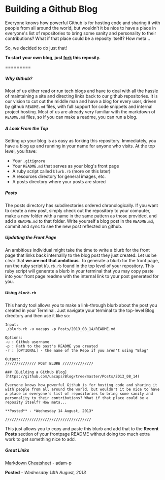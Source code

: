 Building a Github Blog
=========

Everyone knows how powerful Github is for hosting code and sharing it with people from all around the world, but wouldn't it be nice to have a place in everyone's list of repositories to bring some sanity and personality to their contributions? What if that place could be a reposity itself? How meta...

So, we decided to do just that!  

**To start your own blog, just [fork](https://github.com/uacaps/Blog/fork) this reposity.** 

=========

##### Why Github?

Most of us either read or run tech blogs and have to deal with all the hassle of maintaining a site and directing links back to our github repositories. It is our vision to cut out the middle man and have a blog for every user, driven by github <code>README.md</code> files, with full support for code snippets and internal project hosting. Most of us are already very familiar with the markdown of <code>README.md</code> files, so if you can make a readme, you can run a blog.

##### A Look From the Top

Setting up your blog is as easy as forking this repository. Immediately, you have a blog up and running in your name for anyone who visits. At the top level, you have: 

* Your <code>.gitignore</code> 
* Your <code>README.md</code> that serves as your blog's front page 
* A ruby script called <code>blurb.rb</code> (more on this later)
* A resources directory for general images, etc.
* A posts directory where your posts are stored

##### Posts

The posts directory has subdirectories ordered chronologically. If you want to create a new post, simply check out the repository to your computer, make a new folder with a name in the same pattern as those provided, and add a <code>README.md</code> to that folder. Write yourself a blog post in the <code>README.md</code>, commit and sync to see the new post reflected on github.

##### Updating the Front Page

An ambitious individual might take the time to write a blurb for the front page that links back internallly to the blog post they just created. Let us be clear that **we are not that ambitious**. To generate a blurb for the front page, run the ruby script <code>blurb.rb</code> found in the top level of your repository. This ruby script will generate a blurb in your terminal that you may copy paste into your front page readme with the internal link to your post generated for you.

##### Using <code>blurb.rb</code>

This handy tool allows you to make a link-through blurb about the post you created in your Terminal. Just navigate your terminal to the top-level Blog directory and then use it like so:

```shell
Input:
./blurb.rb -u uacaps -p Posts/2013_08_14/README.md

Options:
-u : Github username
-p : Path to the post's README you created
-r : [OPTIONAL] - the name of the Repo if you aren't using "Blog"

Output:
////////////// POST BLURB //////////////

### [Building a Github Blog](https://github.com/uacaps/Blog/tree/master/Posts/2013_08_14)

Everyone knows how powerful Github is for hosting code and sharing it with people from all around the world, but wouldn't it be nice to have a place in everyone's list of repositories to bring some sanity and personality to their contributions? What if that place could be a reposity itself? How meta...

**Posted** - *Wednesday 14 August, 2013*

///////////////////////////////////////
```

This just allows you to copy and paste this blurb and add that to the **Recent Posts** section of your frontpage README without doing too much extra work to get something nice to add.

##### Great Links

[Markdown Cheatsheet](https://github.com/adam-p/markdown-here/wiki/Markdown-Cheatsheet) - adam-p

**Posted** - *Wednesday 14th August, 2013*
